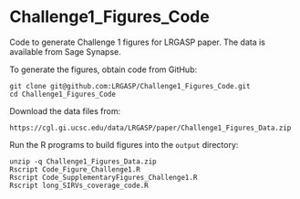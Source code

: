 # Challenge1_Figures_Code

Code to generate Challenge 1 figures for LRGASP paper.  The data is available from Sage Synapse. 

To generate the figures, obtain code from GitHub:

```
git clone git@github.com:LRGASP/Challenge1_Figures_Code.git
cd Challenge1_Figures_Code
```

Download the data files from:

```
https://cgl.gi.ucsc.edu/data/LRGASP/paper/Challenge1_Figures_Data.zip
```

Run the R programs to build figures into the `output` directory:

```
unzip -q Challenge1_Figures_Data.zip
Rscript Code_Figure_Challenge1.R
Rscript Code_SupplementaryFigures_Challenge1.R
Rscript long_SIRVs_coverage_code.R
```



